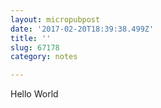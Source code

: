 ```yaml
---
layout: micropubpost
date: '2017-02-20T18:39:38.499Z'
title: ''
slug: 67178
category: notes

---
```

Hello World
